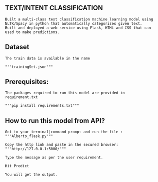 ## TEXT/INTENT CLASSIFICATION
    Built a multi-class text classification machine learning model using NLTK/Spacy in python that automatically categorizes given text.       Built and deployed a web service using Flask, HTML and CSS that can used to make predictions.
    
## Dataset
    The train data is available in the name 
    
    """trainingSet.json"""

## Prerequisites:
    The packages required to run this model are provided in requirement.txt

    """pip install requirements.txt"""

## How to run this model from API?
    Got to your terminal|command prompt and run the file :
    """Alberto_flask.py"""
    
    Copy the http link and paste in the secured browser:
    """http://127.0.0.1:5000/"""
    
    Type the message as per the user requirement.
    
    Hit Predict 
    
    You will get the output.
